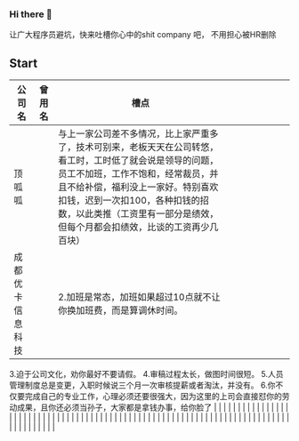 ### Hi there 👋

让广大程序员避坑，快来吐槽你心中的shit company 吧， 不用担心被HR删除

## Start

| 公司名 | 曾用名 | 槽点                                                         |      |      |      |      |      |      |      |
| ------ | ------ | ------------------------------------------------------------ | ---- | ---- | ---- | ---- | ---- | ---- | ---- |
| 顶呱呱 |        | 与上一家公司差不多情况，比上家严重多了，技术可别来，老板天天在公司转悠，看工时，工时低了就会说是领导的问题，员工不加班，工作不饱和，经常裁员，并且不给补偿，福利没上一家好。特别喜欢扣钱，迟到一次扣100，各种扣钱的招数，以此类推（工资里有一部分是绩效，但每个月都会扣绩效，比谈的工资再少几百块） |      |      |      |      |      |      |      |
|    成都优卡信息科技    |        |2.加班是常态，加班如果超过10点就不让你换加班费，而是算调休时间。
3.迫于公司文化，劝你最好不要请假。
4.审稿过程太长，做图时间很短。
5.人员管理制度总是变更，入职时候说三个月一次审核提薪或者淘汰，并没有。
6.你不仅要完成自己的专业工作，心理必须还要很强大，因为这里的上司会直接怼你的劳动成果，且你还必须当孙子，大家都是拿钱办事，给你脸了                                                              |      |      |      |      |      |      |      |
|        |        |                                                              |      |      |      |      |      |      |      |
|        |        |                                                              |      |      |      |      |      |      |      |
|        |        |                                                              |      |      |      |      |      |      |      |
|        |        |                                                              |      |      |      |      |      |      |      |
|        |        |                                                              |      |      |      |      |      |      |      |
|        |        |                                                              |      |      |      |      |      |      |      |
|        |        |                                                              |      |      |      |      |      |      |      |

